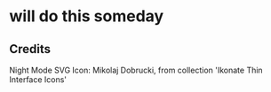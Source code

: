 # will do this someday

## Credits
Night Mode SVG Icon: Mikolaj Dobrucki, from collection 'Ikonate Thin Interface Icons'